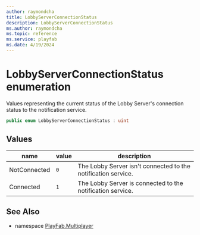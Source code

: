```yaml
---
author: raymondcha
title: LobbyServerConnectionStatus
description: LobbyServerConnectionStatus
ms.author: raymondcha
ms.topic: reference
ms.service: playfab
ms.date: 4/19/2024
---
```


# LobbyServerConnectionStatus enumeration

Values representing the current status of the Lobby Server's connection status to the notification service.

```csharp
public enum LobbyServerConnectionStatus : uint
```

## Values

| name | value | description |
| --- | --- | --- |
| NotConnected | `0` | The Lobby Server isn't connected to the notification service. |
| Connected | `1` | The Lobby Server is connected to the notification service. |

## See Also

* namespace [PlayFab.Multiplayer](../PlayFabMultiplayerSDK.md)

